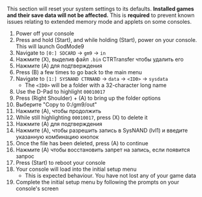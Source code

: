 This section will reset your system settings to its defaults. **Installed games and their save data will not be affected.** This is **required** to prevent known issues relating to extended memory mode and applets on some consoles.

1. Power off your console
2. Press and hold (Start), and while holding (Start), power on your console. This will launch GodMode9
3. Navigate to `[0:] SDCARD` -> `gm9` -> `in`
4. Нажмите (X), выделив файл `.bin` CTRTransfer чтобы удалить его
5. Нажмите (A) для подтверждения
6. Press (B) a few times to go back to the main menu
7. Navigate to `[1:] SYSNAND CTRNAND` -> `data` -> `<ID0>` -> `sysdata`
   - The `<ID0>` will be a folder with a 32-character long name
8. Use the D-Pad to highlight `00010017`
9. Press (Right Shoulder) + (A) to bring up the folder options
10. Выберите "Copy to 0:/gm9/out"
11. Нажмите (A), чтобы продолжить
12. While still highlighting `00010017`, press (X) to delete it
13. Нажмите (A) для подтверждения
14. Нажмите (A), чтобы разрешить запись в SysNAND (lvl1) и введите указанную комбинацию кнопок
15. Once the file has been deleted, press (A) to continue
16. Нажмите (A) чтобы восстановить запрет на запись, если появится запрос
17. Press (Start) to reboot your console
18. Your console will load into the initial setup menu
    - This is expected behaviour. You have not lost any of your game data
19. Complete the initial setup menu by following the prompts on your console's screen
